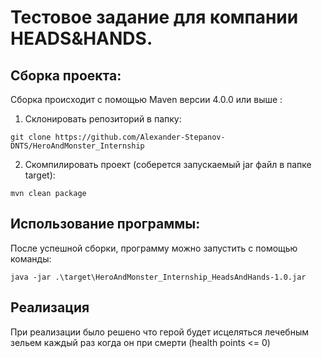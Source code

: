 # Тестовое задание для компании HEADS&HANDS.

## Сборка проекта:

Сборка происходит с помощью Maven версии 4.0.0 или выше :

1. Склонировать репозиторий в папку:
```
git clone https://github.com/Alexander-Stepanov-DNTS/HeroAndMonster_Internship
```

2. Скомпилировать проект (соберется запускаемый jar файл в папке target):

```
mvn clean package
```

## Использование программы:

После успешной сборки, программу можно запустить с помощью команды:
```
java -jar .\target\HeroAndMonster_Internship_HeadsAndHands-1.0.jar
```

## Реализация

При реализации было решено что герой будет исцеляться лечебным зельем каждый раз когда он при смерти (health points <= 0)